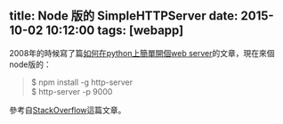 title: Node 版的 SimpleHTTPServer
date: 2015-10-02 10:12:00
tags: [webapp]
---

2008年的時候寫了篇[如何在python上簡單開個web server](http://blog.gasolin.idv.tw/2008/02/blog-post.html)的文章，現在來個node版的：  

> $ npm install -g http-server  
> $ http-server -p 9000

參考自[StackOverflow](http://stackoverflow.com/questions/12905426/what-is-a-faster-alternative-to-pythons-simplehttpserver)這篇文章。